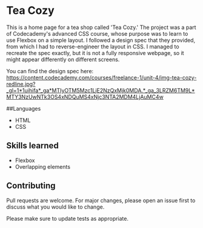 # Tea Cozy 

This is a home page for a tea shop called 'Tea Cozy.' The project was a part of Codecademy's advanced CSS course, whose purpose was to learn to use Flexbox on a simple layout. I followed a design spec that they provided, from which I had to reverse-engineer the layout in CSS. I managed to recreate the spec exactly, but it is not a fully responsive webpage, so it might appear differently on different screens. 

You can find the design spec here: https://content.codecademy.com/courses/freelance-1/unit-4/img-tea-cozy-redline.jpg?_gl=1*1uihifa*_ga*MTIyOTM5Mzc1LjE2NzQxMjk0MDA.*_ga_3LRZM6TM9L*MTY3NzUwNTk3OS4xNDQuMS4xNjc3NTA2MDM4LjAuMC4w

##Languages
- HTML
- CSS

## Skills learned

- Flexbox
- Overlapping elements

## Contributing

Pull requests are welcome. For major changes, please open an issue first
to discuss what you would like to change.

Please make sure to update tests as appropriate.
